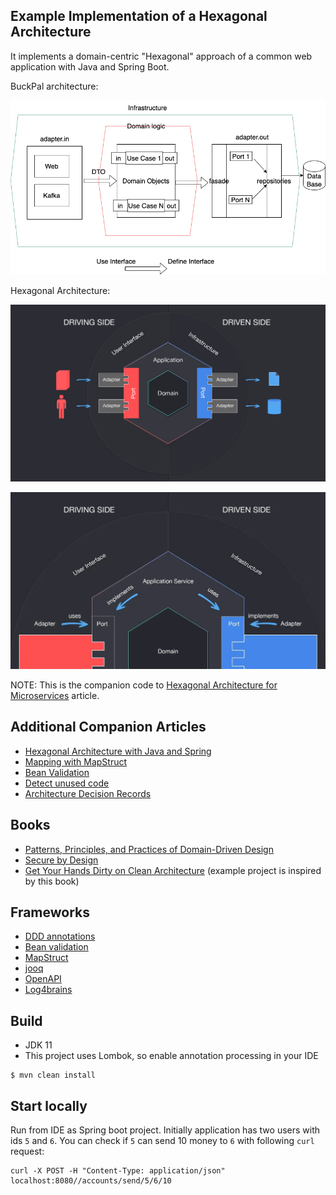 ## Example Implementation of a Hexagonal Architecture

It implements a domain-centric "Hexagonal" approach of a common web application with 
Java and Spring Boot. 

BuckPal architecture:

![BuckPal Hex Architecture](images/buckpal_arch.png)

Hexagonal Architecture:

![Arch](images/hexagonal_architecture.png)

![Data Flow](images/data_flow.png)

NOTE:
 This is the companion code to [Hexagonal Architecture for Microservices](https://confluence.neterra.paysafe.com/display/paymentnetwork/Hexagonal+Architecture+for+Microservices)
article.

## Additional Companion Articles

* [Hexagonal Architecture with Java and Spring](https://reflectoring.io/spring-hexagonal/)
* [Mapping with MapStruct]( https://reflectoring.io/java-mapping-with-mapstruct/)
* [Bean Validation](https://reflectoring.io/bean-validation-with-spring-boot)
* [Detect unused code](https://blog.jdriven.com/2021/01/detect-delete-unreferenced-code-with-archunit)
* [Architecture Decision Records](https://gitlab.paysafe.cloud/paysafe/digital-wallets/principles_community/-/blob/master/docs/justifications/whyADRs.md)

## Books

* [Patterns, Principles, and Practices of Domain-Driven Design](https://www.oreilly.com/library/view/patterns-principles-and/9781118714706/)
* [Secure by Design](https://www.oreilly.com/library/view/secure-by-design/9781617294358/)
* [Get Your Hands Dirty on Clean Architecture](https://www.oreilly.com/library/view/get-your-hands/9781839211966/) (example project is inspired by this book)

## Frameworks

* [DDD annotations](https://github.com/xmolecules/jmolecules)
* [Bean validation](https://beanvalidation.org)
* [MapStruct](https://mapstruct.org)
* [jooq](https://www.jooq.org)
* [OpenAPI](https://www.openapis.org)
* [Log4brains](https://github.com/thomvaill/log4brains)

## Build

* JDK 11
* This project uses Lombok, so enable annotation processing in your IDE

```shell
$ mvn clean install
```

## Start locally

Run from IDE as Spring boot project. Initially application has two users with ids `5` and `6`.
You can check if `5` can send 10 money to `6` with following `curl` request:

```shell
curl -X POST -H "Content-Type: application/json"  localhost:8080//accounts/send/5/6/10
```
